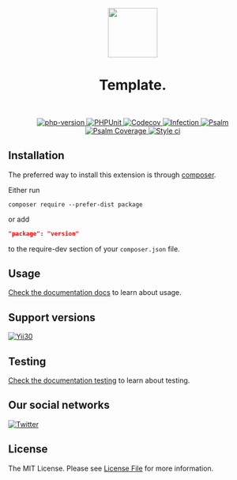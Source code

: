 <p align="center">
    <a href="https://github.com/yii-tools/template" target="_blank">
        <img src="https://avatars.githubusercontent.com/u/121752654?s=200&v=4" height="100px">
    </a>
    <h1 align="center">Template.</h1>
    <br>
</p>

<p align="center">
    <a href="https://www.php.net/releases/8.1/en.php" target="_blank">
        <img src="https://img.shields.io/badge/PHP-%3E%3D8.1-787CB5" alt="php-version">
    </a>
    <a href="https://github.com/yii-tools/template/actions/workflows/build.yml" target="_blank">
        <img src="https://github.com/yii-tools/template/actions/workflows/build.yml/badge.svg" alt="PHPUnit">
    </a>
    <a href="https://codecov.io/gh/yii-tools/template" target="_blank">
        <img src="https://codecov.io/gh/yii-tools/template/branch/main/graph/badge.svg?token=MF0XUGVLYC" alt="Codecov">
    </a>
    <a href="https://dashboard.stryker-mutator.io/reports/github.com/yii-tools/template/main" target="_blank">
        <img src="https://img.shields.io/endpoint?style=flat&url=https%3A%2F%2Fbadge-api.stryker-mutator.io%2Fgithub.com%2Fyii2-extensions%2Fasset-bootstrap5%2Fmain" alt="Infection">
    </a>
    <a href="(https://github.com/yii-tools/template/actions/workflows/static.yml" target="_blank">
        <img src="https://github.com/yii-tools/template/actions/workflows/static.yml/badge.svg" alt="Psalm">
    </a>
    <a href="(https://shepherd.dev/github/yii-tools/template" target="_blank">
        <img src="https://shepherd.dev/github/yii-tools/template/coverage.svg" alt="Psalm Coverage">
    </a>
    <a href="(https://github.styleci.io/repos/494495136?branch=main" target="_blank">
        <img src="https://github.styleci.io/repos/494495136/shield?branch=main" alt="Style ci">
    </a>           
</p>

## Installation

The preferred way to install this extension is through [composer](https://getcomposer.org/download/).

Either run

```shell
composer require --prefer-dist package
```

or add

```json
"package": "version"
```

to the require-dev section of your `composer.json` file. 

## Usage

[Check the documentation docs](/docs/README.md) to learn about usage.

## Support versions

[![Yii30](https://img.shields.io/badge/Yii%20version-3.0-blue)](https://yiiframework.com)

## Testing

[Check the documentation testing](/docs/testing.md) to learn about testing.

## Our social networks

[![Twitter](https://img.shields.io/badge/twitter-follow-1DA1F2?logo=twitter&logoColor=1DA1F2&labelColor=555555?style=flat)](https://twitter.com/Terabytesoftw)

## License

The MIT License. Please see [License File](LICENSE.md) for more information.
